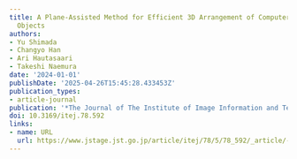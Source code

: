 ```yaml
---
title: A Plane-Assisted Method for Efficient 3D Arrangement of Computer-Generated
  Objects
authors:
- Yu Shimada
- Changyo Han
- Ari Hautasaari
- Takeshi Naemura
date: '2024-01-01'
publishDate: '2025-04-26T15:45:28.433453Z'
publication_types:
- article-journal
publication: '*The Journal of The Institute of Image Information and Television Engineers*'
doi: 10.3169/itej.78.592
links:
- name: URL
  url: https://www.jstage.jst.go.jp/article/itej/78/5/78_592/_article/-char/ja/
---
```

